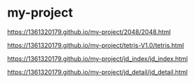 # my-project

https://1361320179.github.io/my-project/2048/2048.html

https://1361320179.github.io/my-project/tetris-V1.0/tetris.html

https://1361320179.github.io/my-project/jd_index/jd_index.html

https://1361320179.github.io/my-project/jd_detail/jd_detail.html


